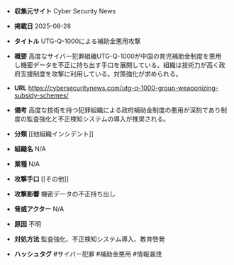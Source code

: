 - **収集元サイト**
Cyber Security News

- **掲載日**
2025-08-28

- **タイトル**
UTG-Q-1000による補助金悪用攻撃

- **概要**
高度なサイバー犯罪組織UTG-Q-1000が中国の育児補助金制度を悪用し機密データを不正に持ち出す手口を展開している。組織は技術力が高く政府支援制度を攻撃に利用している。対策強化が求められる。

- **URL**
https://cybersecuritynews.com/utg-q-1000-group-weaponizing-subsidy-schemes/

- **備考**
高度な技術を持つ犯罪組織による政府補助金制度の悪用が深刻であり制度の監査強化と不正検知システムの導入が推奨される。

- **分類**
[[他組織インシデント]]

- **組織名**
N/A

- **業種**
N/A

- **攻撃手口**
[[その他]]

- **攻撃影響**
機密データの不正持ち出し

- **脅威アクター**
N/A

- **原因**
不明

- **対処方法**
監査強化、不正検知システム導入、教育啓発

- **ハッシュタグ**
#サイバー犯罪 #補助金悪用 #情報漏洩
